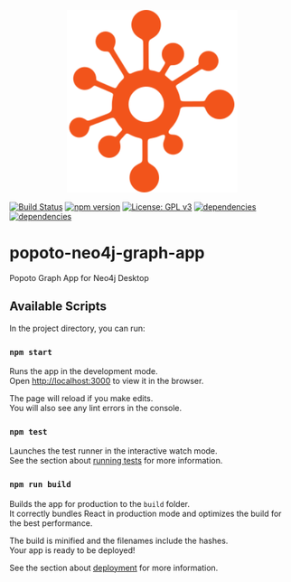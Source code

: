 <p align="center"><a href="https://popotojs.com" target="_blank"><img width="301"src="popoto.png"></a></p>

[![Build Status](https://travis-ci.org/Nhogs/popoto-neo4j-graph-app.svg?branch=master)](https://travis-ci.org/Nhogs/popoto-neo4j-graph-app)
[![npm version](https://img.shields.io/npm/v/popoto-neo4j-graph-app.svg)](https://www.npmjs.com/package/popoto-neo4j-graph-app)
[![License: GPL v3](https://img.shields.io/badge/License-GPL%20v3-blue.svg)](https://www.gnu.org/licenses/gpl-3.0)
[![dependencies](https://david-dm.org/Nhogs/popoto-neo4j-graph-app.svg)](https://david-dm.org/Nhogs/popoto-neo4j-graph-app)
[![dependencies](https://david-dm.org/Nhogs/popoto-neo4j-graph-app/dev-status.svg)](https://david-dm.org/Nhogs/popoto-neo4j-graph-app?type=dev)

# popoto-neo4j-graph-app
Popoto Graph App for Neo4j Desktop

## Available Scripts

In the project directory, you can run:

### `npm start`

Runs the app in the development mode.<br>
Open [http://localhost:3000](http://localhost:3000) to view it in the browser.

The page will reload if you make edits.<br>
You will also see any lint errors in the console.

### `npm test`

Launches the test runner in the interactive watch mode.<br>
See the section about [running tests](https://facebook.github.io/create-react-app/docs/running-tests) for more information.

### `npm run build`

Builds the app for production to the `build` folder.<br>
It correctly bundles React in production mode and optimizes the build for the best performance.

The build is minified and the filenames include the hashes.<br>
Your app is ready to be deployed!

See the section about [deployment](https://facebook.github.io/create-react-app/docs/deployment) for more information.
